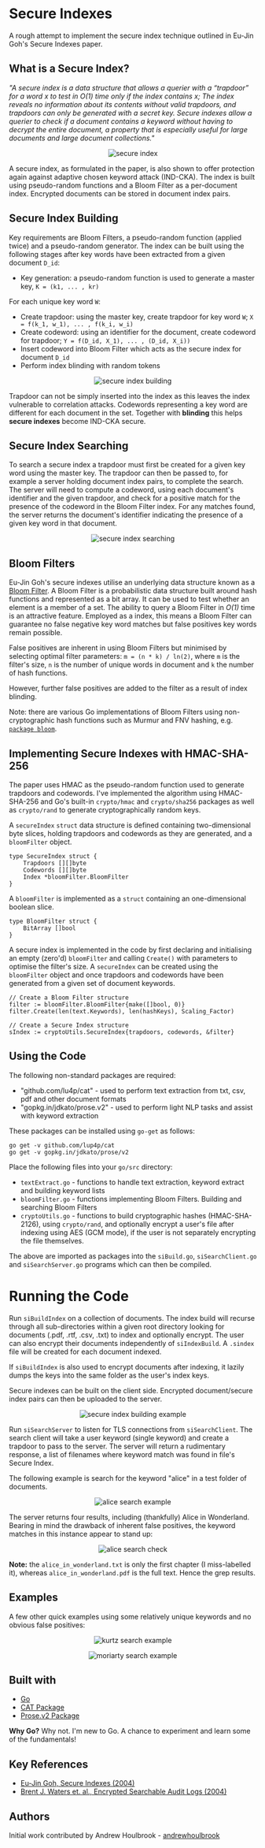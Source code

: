 # Secure Indexes

A rough attempt to implement the secure index technique outlined in Eu-Jin Goh's Secure Indexes paper. 

## What is a Secure Index?

*"A secure index is a data structure that allows a querier with a “trapdoor” for a word x to test in O(1) time only if the index contains x; The index reveals no information about its contents without valid trapdoors, and trapdoors can only be  generated with a secret key. Secure indexes allow a querier to check if a document contains a keyword without having to decrypt the entire document, a property that is especially useful for large documents and large document collections."*

<p align="center">
    <img src="/doc/doc-index-pairs.png" alt="secure index">
</p>

A secure index, as formulated in the paper, is also shown to offer protection again against adaptive chosen keyword attack (IND-CKA). The index is built using pseudo-random functions and a Bloom Filter as a per-document index. Encrypted documents can be stored in document index pairs.  

## Secure Index Building

Key requirements are Bloom Filters, a pseudo-random function (applied twice) and a pseudo-random generator. The index can be built using the following stages after key words have been extracted from a given document ```D_id```:

* Key generation: a pseudo-random function is used to generate a master key, ```K = (k1, ... , kr)```

For each unique key word ```W```:

* Create trapdoor: using the master key, create trapdoor for key word ```W```; ```X = f(k_1, w_1), ... , f(k_i, w_i)```
* Create codeword: using an identifier for the document, create codeword for trapdoor; ```Y = f(D_id, X_1), ... , (D_id, X_i))```
* Insert codeword into Bloom Filter which acts as the secure index for document ```D_id```
* Perform index blinding with random tokens

<p align="center">
    <img src="/doc/index-build.png" alt="secure index building">
</p>

Trapdoor can not be simply inserted into the index as this leaves the index vulnerable to correlation attacks. Codewords representing a key word are different for each document in the set. Together with **blinding** this helps **secure indexes** become IND-CKA secure.

## Secure Index Searching

To search a secure index a trapdoor must first be created for a given key word using the master key. The trapdoor can then be passed to, for example a server holding document index pairs, to complete the search. The server will need to compute a codeword, using each document's identifier and the given trapdoor, and check for a positive match for the presence of the codeword in the Bloom Filter index. For any matches found, the server returns the document's identifier indicating the presence of a given key word in that document.   

<p align="center">
    <img src="/doc/index-search.png" alt="secure index searching">
</p>

## Bloom Filters

Eu-Jin Goh's secure indexes utilise an underlying data structure known as a [Bloom Filter](https://en.wikipedia.org/wiki/Bloom_filter). A Bloom Filter is a probabilistic data structure built around hash functions and represented as a bit array. It can be used to test whether an element is a member of a set. The ability to query a Bloom Filter in *O(1)* time is an attractive feature. Employed as a index, this means a Bloom Filter can guarantee no false negative key word matches but false positives key words remain possible.  

False positives are inherent in using Bloom Filters but minimised by selecting optimal filter parameters: ```m = (n * k) / ln(2)```, where ```m``` is the filter's size, ```n``` is the number of unique words in document and ```k``` the number of hash functions.  

However, further false positives are added to the filter as a result of index blinding.  

Note: there are various Go implementations of Bloom Filters using non-cryptographic hash functions such as Murmur and FNV hashing, e.g. [```package bloom```](https://godoc.org/github.com/willf/bloom).

## Implementing Secure Indexes with HMAC-SHA-256

The paper uses HMAC as the pseudo-random function used to generate trapdoors and codewords. I've implemented the algorithm using HMAC-SHA-256 and Go's built-in ```crypto/hmac``` and ```crypto/sha256``` packages as well as ```crypto/rand``` to generate cryptographically random keys.

A ```secureIndex``` ```struct``` data structure is defined containing two-dimensional byte slices, holding trapdoors and codewords as they are generated, and a ```bloomFilter``` object.  

```
type SecureIndex struct {
	Trapdoors [][]byte
	Codewords [][]byte
	Index *bloomFilter.BloomFilter
}
```

A ```bloomFilter``` is implemented as a ```struct``` containing an one-dimensional boolean slice. 

```
type BloomFilter struct {
	BitArray []bool
}
```

A secure index is implemented in the code by first declaring and initialising an empty (zero'd) ```bloomFilter``` and calling ```Create()``` with parameters to optimise the filter's size. A ```secureIndex``` can be created using the ```bloomFilter``` object and once trapdoors and codewords have been generated from a given set of document keywords.

```
// Create a Bloom Filter structure
filter := bloomFilter.BloomFilter{make([]bool, 0)}
filter.Create(len(text.Keywords), len(hashKeys), Scaling_Factor)
	
// Create a Secure Index structure
sIndex := cryptoUtils.SecureIndex{trapdoors, codewords, &filter}
```

## Using the Code

The following non-standard packages are required:

* "github.com/lu4p/cat" - used to perform text extraction from txt, csv, pdf and other document formats
* "gopkg.in/jdkato/prose.v2" - used to perform light NLP tasks and assist with keyword extraction

These packages can be installed using ```go-get``` as follows:

```
go get -v github.com/lup4p/cat
go get -v gopkg.in/jdkato/prose/v2
```

Place the following files into your ```go/src``` directory:

* ```textExtract.go``` - functions to handle text extraction, keyword extract and building keyword lists
* ```bloomFilter.go``` - functions implementing Bloom Filters. Building and searching Bloom Filters
* ```cryptoUtils.go``` - functions to build cryptographic hashes (HMAC-SHA-2126), using ```crypto/rand```, and optionally encrypt a user's file after indexing using AES (GCM mode), if the user is not separately encrypting the file themselves.   

The above are imported as packages into the ```siBuild.go```, ```siSearchClient.go``` and ```siSearchServer.go``` programs which can then be compiled. 

# Running the Code

Run ```siBuildIndex``` on a collection of documents. The index build will recurse through all sub-directories within a given root directory looking for documents (.pdf, .rtf, .csv, .txt) to index and optionally encrypt. The user can also encrypt their documents independently of ```siIndexBuild```. A ```.sindex``` file will be created for each document indexed. 

If ```siBuildIndex``` is also used to encrypt documents after indexing, it lazily dumps the keys into the same folder as the user's index keys.  

Secure indexes can be built on the client side. Encrypted document/secure index pairs can then be uploaded to the server. 

<p align="center">
    <img src="/doc/index-build-example.png" alt="secure index building example">
</p>

Run ```siSearchServer``` to listen for TLS connections from ```siSearchClient```. The search client will take a user keyword (single keyword) and create a trapdoor to pass to the server. The server will return a rudimentary response, a list of filenames where keyword match was found in file's Secure Index.          

The following example is search for the keyword "alice" in a test folder of documents. 

<p align="center">
    <img src="/doc/search-example-alice.png" alt="alice search example">
</p>

The server returns four results, including (thankfully) Alice in Wonderland. Bearing in mind the drawback of inherent false positives, the keyword matches in this instance appear to stand up: 

<p align="center">
    <img src="/doc/grep-alice-test.png" alt="alice search check">
</p>

**Note:** the ```alice_in_wonderland.txt``` is only the first chapter (I miss-labelled it), whereas ```alice_in_wonderland.pdf``` is the full text. Hence the grep results.  

## Examples

A few other quick examples using some relatively unique keywords and no obvious false positives:

<p align="center">
    <img src="/doc/search-example-kurtz.png" alt="kurtz search example">
</p>

<p align="center">
    <img src="/doc/search-example-moriarty.png" alt="moriarty search example">
</p>

## Built with

* [Go](https://golang.org/)
* [CAT Package](https://github.com/lu4p/cat)
* [Prose.v2 Package](https://gopkg.in/jdkato/prose.v2)

**Why Go?** Why not. I'm new to Go. A chance to experiment and learn some of the fundamentals! 

## Key References 

* [Eu-Jin Goh, Secure Indexes (2004)](http://crypto.stanford.edu/~eujin/papers/secureindex/secureindex.pdf)
* [Brent J. Waters et. al., Encrypted Searchable Audit Logs (2004)](http://crypto.stanford.edu/~bwaters/publications/papers/audit_log.pdf)

## Authors

Initial work contributed by Andrew Houlbrook - [andrewhoulbrook](https://github.com/andrewhoulbrook)